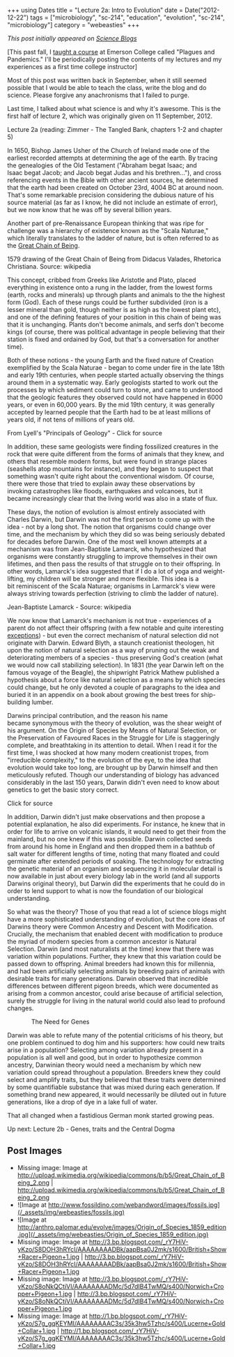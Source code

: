 +++
using Dates
title = "Lecture 2a: Intro to Evolution"
date = Date("2012-12-22")
tags = ["microbiology", "sc-214", "education", "evolution", "sc-214", "microbiology"]
category = "webeasties"
+++

_This post initially appeared on [Science Blogs](http://scienceblogs.com/webeasties)_

[This past fall, I [taught a course](http://scienceblogs.com/webeasties/2012/08/28/plagues-and-pandemics-emerson-sc-214/) at Emerson College called "Plagues and Pandemics." I'll be periodically posting the contents of my lectures and my experiences as a first time college instructor]

Most of this post was written back in September, when it still seemed possible that I would be able to teach the class, write the blog and do science. Please forgive any anachronisms that I failed to purge.

Last time, I talked about what science is and why it's awesome. This is the first half of lecture 2, which was originally given on 11 September, 2012.

Lecture 2a (reading: Zimmer - The Tangled Bank, chapters 1-2 and chapter 5)

In 1650, Bishop James Usher of the Church of Ireland made one of the earliest recorded attempts at determining the age of the earth. By tracing the genealogies of the Old Testament ("Abraham begat Isaac; and Isaac begat Jacob; and Jacob begat Judas and his brethren..."), and cross referencing events in the Bible with other ancient sources, he determined that the earth had been created on October 23rd, 4004 BC at around noon. That's some remarkable precision considering the dubious nature of his source material (as far as I know, he did not include an estimate of error), but we now know that he was off by several billion years.

Another part of pre-Renaissance European thinking that was ripe for challenge was a hierarchy of existence known as the "Scala Naturae," which literally translates to the ladder of nature, but is often referred to as the [Great Chain of Being](http://en.wikipedia.org/wiki/Great_chain_of_being).

1579 drawing of the Great Chain of Being from Didacus Valades, Rhetorica Christiana. Source: wikipedia

This concept, cribbed from Greeks like Aristotle and Plato, placed everything in existence onto a rung in the ladder, from the lowest forms (earth, rocks and minerals) up through plants and animals to the the highest form (God). Each of these rungs could be further subdivided (iron is a lesser mineral than gold, though neither is as high as the lowest plant etc), and one of the defining features of your position in this chain of being was that it is unchanging. Plants don't become animals, and serfs don't become kings (of course, there was political advantage in people believing that their station is fixed and ordained by God, but that's a conversation for another time).

Both of these notions - the young Earth and the fixed nature of Creation exemplified by the Scala Naturae - began to come under fire in the late 18th and early 19th centuries, when people started actually observing the things around them in a systematic way. Early geologists started to work out the processes by which sediment could turn to stone, and came to understood that the geologic features they observed could not have happened in 6000 years, or even in 60,000 years. By the mid 19th century, it was generally accepted by learned people that the Earth had to be at least millions of years old, if not tens of millions of years old.

From Lyell's "Principals of Geology" - Click for source

In addition, these same geologists were finding fossilized creatures in the rock that were quite different from the forms of animals that they knew, and others that resemble modern forms, but were found in strange places (seashells atop mountains for instance), and they began to suspect that something wasn't quite right about the conventional wisdom. Of course, there were those that tried to explain away these observations by invoking catastrophes like floods, earthquakes and volcanoes, but it became increasingly clear that the living world was also in a state of flux.

These days, the notion of evolution is almost entirely associated with Charles Darwin, but Darwin was not the first person to come up with the idea - not by a long shot. The notion that organisms could change over time, and the mechanism by which they did so was being seriously debated for decades before Darwin. One of the most well known attempts at a mechanism was from Jean-Baptiste Lamarck, who hypothesized that organisms were constantly struggling to improve themselves in their own lifetimes, and then pass the results of that struggle on to their offspring. In other words, Lamarck's idea suggested that if I do a lot of yoga and weight-lifting, my children will be stronger and more flexible. This idea is a bit reminiscent of the Scala Naturae; organisms in Larmarck's view were always striving towards perfection (striving to climb the ladder of nature).

Jean-Baptiste Lamarck - Source: wikipedia

We now know that Lamarck's mechanism is not true - experiences of a parent do not affect their offspring (with a few notable and quite interesting [exceptions](http://www.nature.com/scitable/topicpage/obesity-epigenetics-and-gene-regulation-927)) - but even the correct mechanism of natural selection did not originate with Darwin. Edward Blyth, a staunch creationist theologen, hit upon the notion of natural selection as a way of pruning out the weak and deteriorating members of a species - thus preserving God's creation (what we would now call stabilizing selection). In 1831 (the year Darwin left on the famous voyage of the Beagle), the shipwright Patrick Mathew published a hypothesis about a force like natural selection as a means by which species could change, but he only devoted a couple of paragraphs to the idea and buried it in an appendix on a book about growing the best trees for ship-building lumber.

Darwins principal contribution, and the reason his name became synonymous with the theory of evolution, was the shear weight of his argument. On the Origin of Species by Means of Natural Selection, or the Preservation of Favoured Races in the Struggle for Life is staggeringly complete, and breathtaking in its attention to detail. When I read it for the first time, I was shocked at how many modern creationist tropes, from "irreducible complexity," to the evolution of the eye, to the idea that evolution would take too long, are brought up by Darwin himself and then meticulously refuted. Though our understanding of biology has advanced considerably in the last 150 years, Darwin didn't even need to know about genetics to get the basic story correct.

Click for source

In addition, Darwin didn't just make observations and then propose a potential explanation, he also did experiments. For instance, he knew that in order for life to arrive on volcanic islands, it would need to get their from the mainland, but no one knew if this was possible. Darwin collected seeds from around his home in England and then dropped them in a bathtub of salt water for different lengths of time, noting that many floated and could germinate after extended periods of soaking. The technology for extracting the genetic material of an organism and sequencing it in molecular detail is now available in just about every biology lab in the world (and all supports Darwins original theory), but Darwin did the experiments that he could do in order to lend support to what is now the foundation of our biological understanding.

So what was the theory? Those of you that read a lot of science blogs might have a more sophisticated understanding of evolution, but the core ideas of Darwins theory were Common Ancestry and Descent with Modification. Crucially, the mechanism that enabled decent with modification to produce the myriad of modern species from a common ancestor is Natural Selection. Darwin (and most naturalists at the time) knew that there was variation within populations. Further, they knew that this variation could be passed down to offspring. Animal breeders had known this for millennia, and had been artificially selecting animals by breeding pairs of animals with desirable traits for many generations. Darwin observed that incredible differences between different pigeon breeds, which were documented as arising from a common ancestor, could arise because of artificial selection, surely the struggle for living in the natural world could also lead to profound changes.

 
 
 
 
 
 
 
The Need for Genes

Darwin was able to refute many of the potential criticisms of his theory, but one problem continued to dog him and his supporters: how could new traits arise in a population? Selecting among variation already present in a population is all well and good, but in order to hypothesize common ancestry, Darwinian theory would need a mechanism by which new variation could spread throughout a population. Breeders knew they could select and amplify traits, but they believed that these traits were determined by some quantifiable substance that was mixed during each generation. If something brand new appeared, it would necessarily be diluted out in future generations, like a drop of dye in a lake full of water.

That all changed when a fastidious German monk started growing peas.

Up next: Lecture 2b - Genes, traits and the Central Dogma

      
  

 ## Post Images

- Missing image: Image at http://upload.wikimedia.org/wikipedia/commons/b/b5/Great_Chain_of_Being_2.png | http://upload.wikimedia.org/wikipedia/commons/b/b5/Great_Chain_of_Being_2.png
- ![Image at http://www.fossildino.com/webandword/images/fossils.jpg](/_assets/img/webeasties/fossils.jpg)
- ![Image at http://anthro.palomar.edu/evolve/images/Origin_of_Species_1859_edition.jpg](/_assets/img/webeasties/Origin_of_Species_1859_edition.jpg)
- Missing image: Image at http://3.bp.blogspot.com/_rY7HiV-yKzo/S8DOH3hRYcI/AAAAAAAADBk/aapBsa0J2mk/s1600/British+Show+Racer+Pigeon+1.jpg | http://3.bp.blogspot.com/_rY7HiV-yKzo/S8DOH3hRYcI/AAAAAAAADBk/aapBsa0J2mk/s1600/British+Show+Racer+Pigeon+1.jpg
- Missing image: Image at http://3.bp.blogspot.com/_rY7HiV-yKzo/S8oNkQCtiVI/AAAAAAAADMc/5d7dIB4TwMQ/s400/Norwich+Cropper+Pigeon+1.jpg | http://3.bp.blogspot.com/_rY7HiV-yKzo/S8oNkQCtiVI/AAAAAAAADMc/5d7dIB4TwMQ/s400/Norwich+Cropper+Pigeon+1.jpg
- Missing image: Image at http://1.bp.blogspot.com/_rY7HiV-yKzo/S7g_gqKEYMI/AAAAAAAAC3s/35k3hw5Tzhc/s400/Lucerne+Gold+Collar+1.jpg | http://1.bp.blogspot.com/_rY7HiV-yKzo/S7g_gqKEYMI/AAAAAAAAC3s/35k3hw5Tzhc/s400/Lucerne+Gold+Collar+1.jpg

